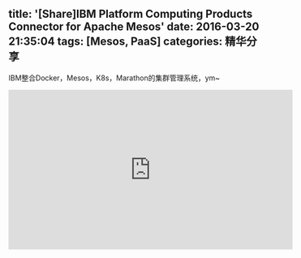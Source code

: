 title: '[Share]IBM Platform Computing Products Connector for Apache Mesos'
date: 2016-03-20 21:35:04
tags: [Mesos, PaaS]
categories: 精华分享
---
<!-- more -->
IBM整合Docker，Mesos，K8s，Marathon的集群管理系统，ym~

<iframe width="560" height="315" src="https://www.youtube.com/embed/3z7DUojwwuk" frameborder="0" allowfullscreen></iframe>